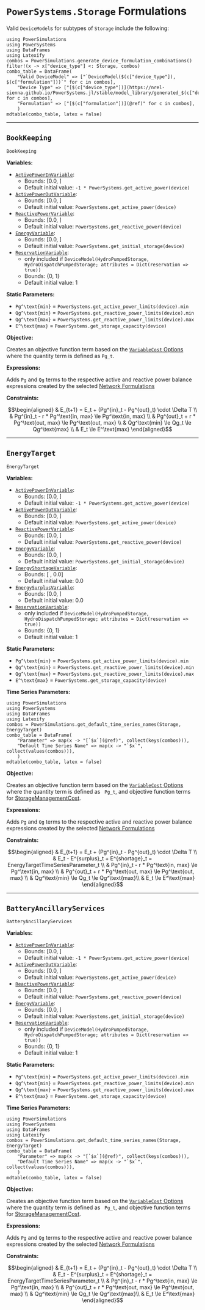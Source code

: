 # `PowerSystems.Storage` Formulations

Valid `DeviceModel`s for subtypes of `Storage` include the following:

```@eval
using PowerSimulations
using PowerSystems
using DataFrames
using Latexify
combos = PowerSimulations.generate_device_formulation_combinations()
filter!(x -> x["device_type"] <: Storage, combos)
combo_table = DataFrame(
    "Valid DeviceModel" => ["`DeviceModel($(c["device_type"]), $(c["formulation"]))`" for c in combos],
    "Device Type" => ["[$(c["device_type"])](https://nrel-sienna.github.io/PowerSystems.jl/stable/model_library/generated_$(c["device_type"])/)" for c in combos],
    "Formulation" => ["[$(c["formulation"])](@ref)" for c in combos],
    )
mdtable(combo_table, latex = false)
```

---

## `BookKeeping`

```@docs
BookKeeping
```

**Variables:**

- [`ActivePowerInVariable`](@ref):
  - Bounds: [0.0, ]
  - Default initial value: `-1 * PowerSystems.get_active_power(device)`
- [`ActivePowerOutVariable`](@ref):
  - Bounds: [0.0, ]
  - Default initial value: `PowerSystems.get_active_power(device)`
- [`ReactivePowerVariable`](@ref):
  - Bounds: [0.0, ]
  - Default initial value: `PowerSystems.get_reactive_power(device)`
- [`EnergyVariable`](@ref):
  - Bounds: [0.0, ]
  - Default initial value: `PowerSystems.get_initial_storage(device)`
- [`ReservationVariable`](@ref):
  - only included if `DeviceModel(HydroPumpedStorage, HydroDispatchPumpedStorage; attributes = Dict(reservation => true))`
  - Bounds: {0, 1}
  - Default initial value: 1

**Static Parameters:**

- ``Pg^\text{min}`` = `PowerSystems.get_active_power_limits(device).min`
- ``Qg^\text{min}`` = `PowerSystems.get_reactive_power_limits(device).min`
- ``Qg^\text{max}`` = `PowerSystems.get_reactive_power_limits(device).max`
- ``E^\text{max}`` = `PowerSystems.get_storage_capacity(device)`

**Objective:**

Creates an objective function term based on the [`VariableCost` Options](@ref) where the quantity term is defined as ``Pg_t``.

**Expressions:**

Adds ``Pg`` and ``Qg`` terms to the respective active and reactive power balance expressions created by the selected [Network Formulations](@ref)

**Constraints:**

```math
\begin{aligned}
&  E_{t+1} = E_t + (Pg^{in}_t - Pg^{out}_t) \cdot \Delta T \\
&  Pg^{in}_t - r * Pg^\text{in, max} \le Pg^\text{in, max} \\
&  Pg^{out}_t + r * Pg^\text{out, max} \le Pg^\text{out, max} \\
&  Qg^\text{min} \le Qg_t \le Qg^\text{max} \\
&  E_t \le E^\text{max}
\end{aligned}
```

---

## `EnergyTarget`

```@docs
EnergyTarget
```

**Variables:**

- [`ActivePowerInVariable`](@ref):
  - Bounds: [0.0, ]
  - Default initial value: `-1 * PowerSystems.get_active_power(device)`
- [`ActivePowerOutVariable`](@ref):
  - Bounds: [0.0, ]
  - Default initial value: `PowerSystems.get_active_power(device)`
- [`ReactivePowerVariable`](@ref):
  - Bounds: [0.0, ]
  - Default initial value: `PowerSystems.get_reactive_power(device)`
- [`EnergyVariable`](@ref):
  - Bounds: [0.0, ]
  - Default initial value: `PowerSystems.get_initial_storage(device)`
- [`EnergyShortageVariable`](@ref):
  - Bounds: [ , 0.0]
  - Default initial value: 0.0
- [`EnergySurplusVariable`](@ref):
  - Bounds: [0.0, ]
  - Default initial value: 0.0
- [`ReservationVariable`](@ref):
  - only included if `DeviceModel(HydroPumpedStorage, HydroDispatchPumpedStorage; attributes = Dict(reservation => true))`
  - Bounds: {0, 1}
  - Default initial value: 1

**Static Parameters:**

- ``Pg^\text{min}`` = `PowerSystems.get_active_power_limits(device).min`
- ``Qg^\text{min}`` = `PowerSystems.get_reactive_power_limits(device).min`
- ``Qg^\text{max}`` = `PowerSystems.get_reactive_power_limits(device).max`
- ``E^\text{max}`` = `PowerSystems.get_storage_capacity(device)`

**Time Series Parameters:**

```@eval
using PowerSimulations
using PowerSystems
using DataFrames
using Latexify
combos = PowerSimulations.get_default_time_series_names(Storage, EnergyTarget)
combo_table = DataFrame(
    "Parameter" => map(x -> "[`$x`](@ref)", collect(keys(combos))),
    "Default Time Series Name" => map(x -> "`$x`", collect(values(combos))),
    )
mdtable(combo_table, latex = false)
```

**Objective:**

Creates an objective function term based on the [`VariableCost` Options](@ref) where the quantity term is defined as `` Pg_t``,
and objective function terms for [StorageManagementCost](@ref).

**Expressions:**

Adds ``Pg`` and ``Qg`` terms to the respective active and reactive power balance expressions created by the selected [Network Formulations](@ref)

**Constraints:**

```math
\begin{aligned}
&  E_{t+1} = E_t + (Pg^{in}_t - Pg^{out}_t) \cdot \Delta T \\
&  E_t - E^{surplus}_t + E^{shortage}_t = EnergyTargetTimeSeriesParameter_t \\
&  Pg^{in}_t - r * Pg^\text{in, max} \le Pg^\text{in, max} \\
&  Pg^{out}_t + r * Pg^\text{out, max} \le Pg^\text{out, max} \\
&  Qg^\text{min} \le Qg_t \le Qg^\text{max}\\
&  E_t \le E^\text{max}
\end{aligned}
```

---

## `BatteryAncillaryServices`

```@docs
BatteryAncillaryServices
```

**Variables:**

- [`ActivePowerInVariable`](@ref):
  - Bounds: [0.0, ]
  - Default initial value: `-1 * PowerSystems.get_active_power(device)`
- [`ActivePowerOutVariable`](@ref):
  - Bounds: [0.0, ]
  - Default initial value: `PowerSystems.get_active_power(device)`
- [`ReactivePowerVariable`](@ref):
  - Bounds: [0.0, ]
  - Default initial value: `PowerSystems.get_reactive_power(device)`
- [`EnergyVariable`](@ref):
  - Bounds: [0.0, ]
  - Default initial value: `PowerSystems.get_initial_storage(device)`
- [`ReservationVariable`](@ref):
  - only included if `DeviceModel(HydroPumpedStorage, HydroDispatchPumpedStorage; attributes = Dict(reservation => true))`
  - Bounds: {0, 1}
  - Default initial value: 1

**Static Parameters:**

- ``Pg^\text{min}`` = `PowerSystems.get_active_power_limits(device).min`
- ``Qg^\text{min}`` = `PowerSystems.get_reactive_power_limits(device).min`
- ``Qg^\text{max}`` = `PowerSystems.get_reactive_power_limits(device).max`
- ``E^\text{max}`` = `PowerSystems.get_storage_capacity(device)`

**Time Series Parameters:**

```@eval
using PowerSimulations
using PowerSystems
using DataFrames
using Latexify
combos = PowerSimulations.get_default_time_series_names(Storage, EnergyTarget)
combo_table = DataFrame(
    "Parameter" => map(x -> "[`$x`](@ref)", collect(keys(combos))),
    "Default Time Series Name" => map(x -> "`$x`", collect(values(combos))),
    )
mdtable(combo_table, latex = false)
```

**Objective:**

Creates an objective function term based on the [`VariableCost` Options](@ref) where the quantity term is defined as `` Pg_t``,
and objective function terms for [StorageManagementCost](@ref).

**Expressions:**

Adds ``Pg`` and ``Qg`` terms to the respective active and reactive power balance expressions created by the selected [Network Formulations](@ref)

**Constraints:**

```math
\begin{aligned}
&  E_{t+1} = E_t + (Pg^{in}_t - Pg^{out}_t) \cdot \Delta T \\
&  E_t - E^{surplus}_t + E^{shortage}_t = EnergyTargetTimeSeriesParameter_t \\
&  Pg^{in}_t - r * Pg^\text{in, max} \le Pg^\text{in, max} \\
&  Pg^{out}_t + r * Pg^\text{out, max} \le Pg^\text{out, max} \\
&  Qg^\text{min} \le Qg_t \le Qg^\text{max}\\
&  E_t \le E^\text{max}
\end{aligned}
```

